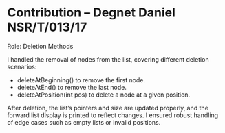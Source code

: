 
# Contribution – Degnet Daniel NSR/T/013/17

Role: Deletion Methods

I handled the removal of nodes from the list, covering different deletion scenarios:

- deleteAtBeginning() to remove the first node.
- deleteAtEnd() to remove the last node.
- deleteAtPosition(int pos) to delete a node at a given position.

After deletion, the list’s pointers and size are updated properly, and the forward list display is printed to reflect changes. I ensured robust handling of edge cases such as empty lists or invalid positions.

